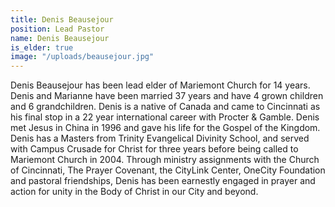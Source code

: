 ```yaml
---
title: Denis Beausejour
position: Lead Pastor
name: Denis Beausejour
is_elder: true
image: "/uploads/beausejour.jpg"
---
```


Denis Beausejour has been lead elder of Mariemont Church for 14 years. Denis and Marianne have been married 37 years and have 4 grown children and 6 grandchildren. Denis is a native of Canada and came to Cincinnati as his final stop in a 22 year international career with Procter & Gamble. Denis met Jesus in China in 1996 and gave his life for the Gospel of the Kingdom. Denis has a Masters from Trinity Evangelical Divinity School, and served with Campus Crusade for Christ for three years before being called to Mariemont Church in 2004. Through ministry assignments with the Church of Cincinnati, The Prayer Covenant, the CityLink Center, OneCity Foundation and pastoral friendships, Denis has been earnestly engaged in prayer and action for unity in the Body of Christ in our City and beyond.

